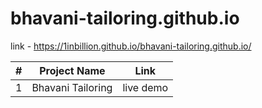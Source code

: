 # bhavani-tailoring.github.io
link - https://1inbillion.github.io/bhavani-tailoring.github.io/

|#|Project Name|Link|
|-|-----------------|---------|
|1|Bhavani Tailoring|live demo|
